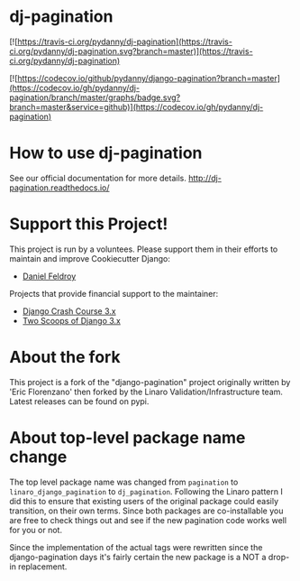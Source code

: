 # dj-pagination

[![https://travis-ci.org/pydanny/dj-pagination](https://travis-ci.org/pydanny/dj-pagination.svg?branch=master)](https://travis-ci.org/pydanny/dj-pagination)

[![https://codecov.io/github/pydanny/django-pagination?branch=master](https://codecov.io/gh/pydanny/dj-pagination/branch/master/graphs/badge.svg?branch=master&service=github)](https://codecov.io/gh/pydanny/dj-pagination)

# How to use dj-pagination

See our official documentation for more details.
http://dj-pagination.readthedocs.io/

# Support this Project!

This project is run by a voluntees. Please support them in their efforts to maintain and improve Cookiecutter Django:

* [Daniel Feldroy](https://github.com/sponsors/pydanny)

Projects that provide financial support to the maintainer:

- [Django Crash Course 3.x](https://www.feldroy.com/products/django-crash-course)
- [Two Scoops of Django 3.x](https://www.feldroy.com/products/two-scoops-of-django-3-x)


# About the fork

This project is a fork of the "django-pagination" project
originally written by 'Eric Florenzano' then forked by the Linaro
Validation/Infrastructure team. Latest releases can be found on pypi.


# About top-level package name change
The top level package name was changed from `pagination` to
`linaro_django_pagination` to `dj_pagination`. Following the Linaro pattern
I did this to ensure that existing users of the original package could easily
transition, on their own terms. Since both packages are co-installable you
are free to check things out and see if the new pagination code works well for
you or not.

Since the implementation of the actual tags were rewritten since the
django-pagination days it's fairly certain the new package is a NOT a
drop-in replacement.



